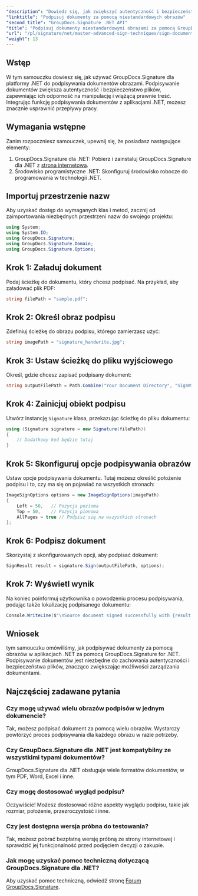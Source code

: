 ```yaml
---
"description": "Dowiedz się, jak zwiększyć autentyczność i bezpieczeństwo swoich dokumentów, podpisując je niestandardowymi obrazami za pomocą GroupDocs.Signature dla .NET. Ten samouczek krok po kroku obejmuje wszystkie etapy, od załadowania dokumentu."
"linktitle": "Podpisuj dokumenty za pomocą niestandardowych obrazów"
"second_title": "GroupDocs.Signature .NET API"
"title": "Podpisuj dokumenty niestandardowymi obrazami za pomocą GroupDocs.Signature"
"url": "/pl/signature/net/master-advanced-sign-techniques/sign-documents-with-custom-image/"
"weight": 13
---
```


## Wstęp

W tym samouczku dowiesz się, jak używać GroupDocs.Signature dla platformy .NET do podpisywania dokumentów obrazami. Podpisywanie dokumentów zwiększa autentyczność i bezpieczeństwo plików, zapewniając ich odporność na manipulację i wiążącą prawnie treść. Integrując funkcję podpisywania dokumentów z aplikacjami .NET, możesz znacznie usprawnić przepływy pracy.

## Wymagania wstępne

Zanim rozpoczniesz samouczek, upewnij się, że posiadasz następujące elementy:

1. GroupDocs.Signature dla .NET: Pobierz i zainstaluj GroupDocs.Signature dla .NET z [strona internetowa](https://releases.groupdocs.com/signature/net/).
2. Środowisko programistyczne .NET: Skonfiguruj środowisko robocze do programowania w technologii .NET.

## Importuj przestrzenie nazw

Aby uzyskać dostęp do wymaganych klas i metod, zacznij od zaimportowania niezbędnych przestrzeni nazw do swojego projektu:

```csharp
using System;
using System.IO;
using GroupDocs.Signature;
using GroupDocs.Signature.Domain;
using GroupDocs.Signature.Options;
```

## Krok 1: Załaduj dokument

Podaj ścieżkę do dokumentu, który chcesz podpisać. Na przykład, aby załadować plik PDF:

```csharp
string filePath = "sample.pdf";
```

## Krok 2: Określ obraz podpisu

Zdefiniuj ścieżkę do obrazu podpisu, którego zamierzasz użyć:

```csharp
string imagePath = "signature_handwrite.jpg";
```

## Krok 3: Ustaw ścieżkę do pliku wyjściowego

Określ, gdzie chcesz zapisać podpisany dokument:

```csharp
string outputFilePath = Path.Combine("Your Document Directory", "SignWithImage", "SignedDocument.pdf");
```

## Krok 4: Zainicjuj obiekt podpisu

Utwórz instancję `Signature` klasa, przekazując ścieżkę do pliku dokumentu:

```csharp
using (Signature signature = new Signature(filePath))
{
    // Dodatkowy kod będzie tutaj
}
```

## Krok 5: Skonfiguruj opcje podpisywania obrazów

Ustaw opcje podpisywania dokumentu. Tutaj możesz określić położenie podpisu i to, czy ma się on pojawiać na wszystkich stronach:

```csharp
ImageSignOptions options = new ImageSignOptions(imagePath)
{
    Left = 50,   // Pozycja pozioma
    Top = 50,    // Pozycja pionowa
    AllPages = true // Podpisz się na wszystkich stronach
};
```

## Krok 6: Podpisz dokument

Skorzystaj z skonfigurowanych opcji, aby podpisać dokument:

```csharp
SignResult result = signature.Sign(outputFilePath, options);
```

## Krok 7: Wyświetl wynik

Na koniec poinformuj użytkownika o powodzeniu procesu podpisywania, podając także lokalizację podpisanego dokumentu:

```csharp
Console.WriteLine($"\nSource document signed successfully with {result.Succeeded.Count} signature(s).\nFile saved at {outputFilePath}.");
```

## Wniosek

tym samouczku omówiliśmy, jak podpisywać dokumenty za pomocą obrazów w aplikacjach .NET za pomocą GroupDocs.Signature for .NET. Podpisywanie dokumentów jest niezbędne do zachowania autentyczności i bezpieczeństwa plików, znacząco zwiększając możliwości zarządzania dokumentami.

## Najczęściej zadawane pytania

### Czy mogę używać wielu obrazów podpisów w jednym dokumencie?

Tak, możesz podpisać dokument za pomocą wielu obrazów. Wystarczy powtórzyć proces podpisywania dla każdego obrazu w razie potrzeby.

### Czy GroupDocs.Signature dla .NET jest kompatybilny ze wszystkimi typami dokumentów?

GroupDocs.Signature dla .NET obsługuje wiele formatów dokumentów, w tym PDF, Word, Excel i inne.

### Czy mogę dostosować wygląd podpisu?

Oczywiście! Możesz dostosować różne aspekty wyglądu podpisu, takie jak rozmiar, położenie, przezroczystość i inne.

### Czy jest dostępna wersja próbna do testowania?

Tak, możesz pobrać bezpłatną wersję próbną ze strony internetowej i sprawdzić jej funkcjonalność przed podjęciem decyzji o zakupie.

### Jak mogę uzyskać pomoc techniczną dotyczącą GroupDocs.Signature dla .NET?

Aby uzyskać pomoc techniczną, odwiedź stronę [Forum GroupDocs.Signature](https://forum.groupdocs.com/c/signature/13).